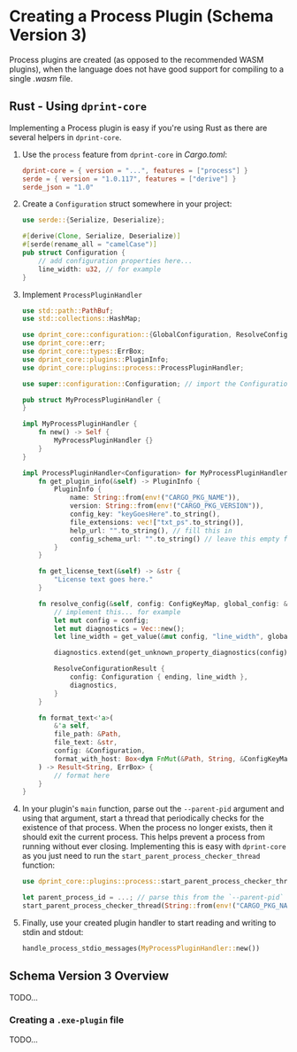 # Creating a Process Plugin (Schema Version 3)

Process plugins are created (as opposed to the recommended WASM plugins), when the language does not have good support for compiling to a single _.wasm_ file.

## Rust - Using `dprint-core`

Implementing a Process plugin is easy if you're using Rust as there are several helpers in `dprint-core`.

1. Use the `process` feature from `dprint-core` in _Cargo.toml_:

   ```toml
   dprint-core = { version = "...", features = ["process"] }
   serde = { version = "1.0.117", features = ["derive"] }
   serde_json = "1.0"
   ```

2. Create a `Configuration` struct somewhere in your project:

   ```rust
   use serde::{Serialize, Deserialize};

   #[derive(Clone, Serialize, Deserialize)]
   #[serde(rename_all = "camelCase")]
   pub struct Configuration {
       // add configuration properties here...
       line_width: u32, // for example
   }
   ```

3. Implement `ProcessPluginHandler`

   ```rust
   use std::path::PathBuf;
   use std::collections::HashMap;

   use dprint_core::configuration::{GlobalConfiguration, ResolveConfigurationResult, get_unknown_property_diagnostics, ConfigKeyMap, get_value};
   use dprint_core::err;
   use dprint_core::types::ErrBox;
   use dprint_core::plugins::PluginInfo;
   use dprint_core::plugins::process::ProcessPluginHandler;

   use super::configuration::Configuration; // import the Configuration from above somehow

   pub struct MyProcessPluginHandler {
   }

   impl MyProcessPluginHandler {
       fn new() -> Self {
           MyProcessPluginHandler {}
       }
   }

   impl ProcessPluginHandler<Configuration> for MyProcessPluginHandler {
       fn get_plugin_info(&self) -> PluginInfo {
           PluginInfo {
               name: String::from(env!("CARGO_PKG_NAME")),
               version: String::from(env!("CARGO_PKG_VERSION")),
               config_key: "keyGoesHere".to_string(),
               file_extensions: vec!["txt_ps".to_string()],
               help_url: "".to_string(), // fill this in
               config_schema_url: "".to_string() // leave this empty for now
           }
       }

       fn get_license_text(&self) -> &str {
           "License text goes here."
       }

       fn resolve_config(&self, config: ConfigKeyMap, global_config: &GlobalConfiguration) -> ResolveConfigurationResult<Configuration> {
           // implement this... for example
           let mut config = config;
           let mut diagnostics = Vec::new();
           let line_width = get_value(&mut config, "line_width", global_config.line_width.unwrap_or(120), &mut diagnostics);

           diagnostics.extend(get_unknown_property_diagnostics(config));

           ResolveConfigurationResult {
               config: Configuration { ending, line_width },
               diagnostics,
           }
       }

       fn format_text<'a>(
           &'a self,
           file_path: &Path,
           file_text: &str,
           config: &Configuration,
           format_with_host: Box<dyn FnMut(&Path, String, &ConfigKeyMap) -> Result<String, ErrBox> + 'a>,
       ) -> Result<String, ErrBox> {
           // format here
       }
   }
   ```

4. In your plugin's `main` function, parse out the `--parent-pid` argument and using that argument, start a thread that periodically checks for the existence of that process. When the process no longer exists, then it should exit the current process. This helps prevent a process from running without ever closing. Implementing this is easy with `dprint-core` as you just need to run the `start_parent_process_checker_thread` function:

   ```rust
   use dprint_core::plugins::process::start_parent_process_checker_thread;

   let parent_process_id = ...; // parse this from the `--parent-pid` command line argument
   start_parent_process_checker_thread(String::from(env!("CARGO_PKG_NAME")), parent_process_id);
   ```

5. Finally, use your created plugin handler to start reading and writing to stdin and stdout:

   ```rust
   handle_process_stdio_messages(MyProcessPluginHandler::new())
   ```

## Schema Version 3 Overview

TODO...

### Creating a `.exe-plugin` file

TODO...
